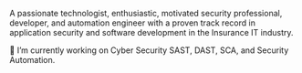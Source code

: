 A passionate technologist, enthusiastic, motivated security professional, developer, and automation engineer with a proven track record in application security and software development in the Insurance IT industry.

🔭 I’m currently working on Cyber Security SAST, DAST, SCA, and Security Automation.

<!--
**multipointer/multipointer** is a ✨ _special_ ✨ repository because its `README.md` (this file) appears on your GitHub profile.

Here are some ideas to get you started:

- 🔭 I’m currently working on ...
- 🌱 I’m currently learning ...
- 👯 I’m looking to collaborate on ...
- 🤔 I’m looking for help with ...
- 💬 Ask me about ...
- 📫 How to reach me: ...
- 😄 Pronouns: ...
- ⚡ Fun fact: ...
-->
